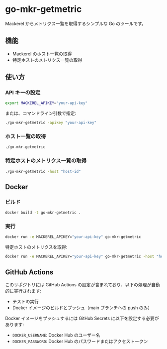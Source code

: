 # go-mkr-getmetric

Mackerel からメトリクス一覧を取得するシンプルな Go のツールです。

## 機能

- Mackerel のホスト一覧の取得
- 特定ホストのメトリクス一覧の取得

## 使い方

### API キーの設定

```bash
export MACKEREL_APIKEY="your-api-key"
```

または、コマンドライン引数で指定:

```bash
./go-mkr-getmetric -apikey "your-api-key"
```

### ホスト一覧の取得

```bash
./go-mkr-getmetric
```

### 特定ホストのメトリクス一覧の取得

```bash
./go-mkr-getmetric -host "host-id"
```

## Docker

### ビルド

```bash
docker build -t go-mkr-getmetric .
```

### 実行

```bash
docker run -e MACKEREL_APIKEY="your-api-key" go-mkr-getmetric
```

特定ホストのメトリクスを取得:

```bash
docker run -e MACKEREL_APIKEY="your-api-key" go-mkr-getmetric -host "host-id"
```

## GitHub Actions

このリポジトリには GitHub Actions の設定が含まれており、以下の処理が自動的に実行されます:

- テストの実行
- Docker イメージのビルドとプッシュ（main ブランチへの push のみ）

Docker イメージをプッシュするには GitHub Secrets に以下を設定する必要があります:

- `DOCKER_USERNAME`: Docker Hub のユーザー名
- `DOCKER_PASSWORD`: Docker Hub のパスワードまたはアクセストークン
